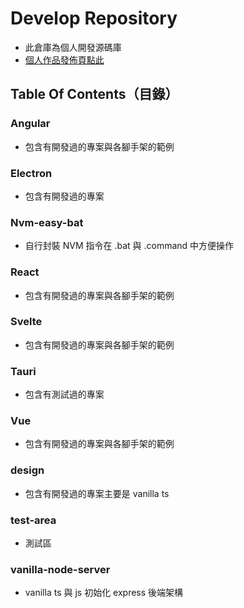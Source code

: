 # Develop Repository
- 此倉庫為個人開發源碼庫
- [個人作品發佈頁點此](https://github.com/dreamct25/dreamct25.github.io)
## Table Of Contents（目錄）
### Angular
 - 包含有開發過的專案與各腳手架的範例
### Electron
 - 包含有開發過的專案
### Nvm-easy-bat
 - 自行封裝 NVM 指令在 .bat 與 .command 中方便操作
### React
 - 包含有開發過的專案與各腳手架的範例
### Svelte
 - 包含有開發過的專案與各腳手架的範例
### Tauri
 - 包含有測試過的專案
### Vue
 - 包含有開發過的專案與各腳手架的範例
### design
 - 包含有開發過的專案主要是 vanilla ts
### test-area
 - 測試區
### vanilla-node-server
 - vanilla ts 與 js 初始化 express 後端架構